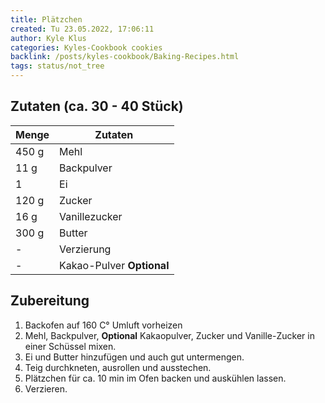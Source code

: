 ```yaml
---
title: Plätzchen
created: Tu 23.05.2022, 17:06:11
author: Kyle Klus
categories: Kyles-Cookbook cookies
backlink: /posts/kyles-cookbook/Baking-Recipes.html
tags: status/not_tree
---
```


## Zutaten (ca. 30 - 40 Stück)

| Menge            | Zutaten                   |
| ---------------- | ------------------------- |
| 450 g             | Mehl                      |
| 11 g              | Backpulver                |
| 1                | Ei                        |
| 120 g             | Zucker                    |
| 16 g              | Vanillezucker             |
| 300 g             | Butter                    |
| -                | Verzierung                |
| -                | Kakao-Pulver **Optional** |

## Zubereitung

1. Backofen auf 160 C° Umluft vorheizen
2. Mehl, Backpulver, **Optional** Kakaopulver, Zucker und Vanille-Zucker in einer Schüssel mixen.
3. Ei und Butter hinzufügen und auch gut untermengen.
4. Teig durchkneten, ausrollen und ausstechen.
5. Plätzchen für ca. 10 min im Ofen backen und auskühlen lassen.
6. Verzieren.
